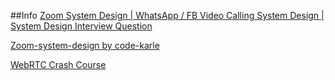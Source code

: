 ##Info
[Zoom System Design | WhatsApp / FB Video Calling System Design | System Design Interview Question](https://www.youtube.com/watch?v=G32ThJakeHk)

[Zoom-system-design by code-karle](https://www.codekarle.com/system-design/Zoom-system-design.html)

[WebRTC Crash Course](https://www.youtube.com/watch?v=FExZvpVvYxA)
